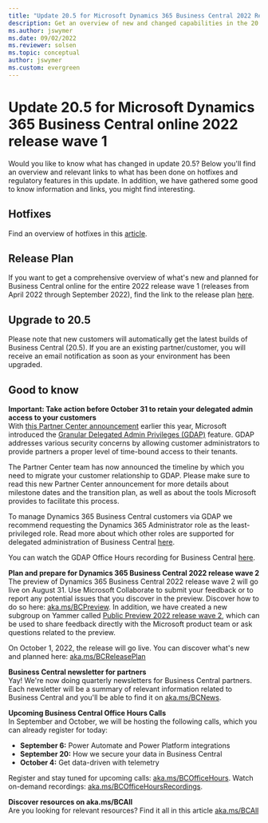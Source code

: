 ```yaml
---
title: "Update 20.5 for Microsoft Dynamics 365 Business Central 2022 Release Wave 1"
description: Get an overview of new and changed capabilities in the 20.5 update of Business Central online, which is part of 2022 release wave 1.
ms.author: jswymer
ms.date: 09/02/2022
ms.reviewer: solsen
ms.topic: conceptual
author: jswymer
ms.custom: evergreen
---
```


# Update 20.5 for Microsoft Dynamics 365 Business Central online 2022 release wave 1

Would you like to know what has changed in update 20.5? Below you'll find an overview and relevant links to what has been done on hotfixes and regulatory features in this update. In addition, we have gathered some good to know information and links, you might find interesting.

## Hotfixes

Find an overview of hotfixes in this [article](https://support.microsoft.com/en-us/topic/update-20-5-for-microsoft-dynamics-365-business-central-on-premises-2022-release-wave-1-application-build-20-5-45889-platform-build-20-0-45882-87b5b25f-b81f-43b7-950b-702cb8c33d11).

## Release Plan

If you want to get a comprehensive overview of what's new and planned for Business Central online for the entire 2022 release wave 1 (releases from April 2022 through September 2022), find the link to the release plan [here](/dynamics365-release-plan/2022wave1/smb/dynamics365-business-central/planned-features).

## Upgrade to 20.5

Please note that new customers will automatically get the latest builds of Business Central (20.5). If you are an existing partner/customer, you will receive an email notification as soon as your environment has been upgraded.

## Good to know

**Important: Take action before October 31 to retain your delegated admin access to your customers**  
With [this Partner Center announcement](/partner-center/announcements/2022-february#6) earlier this year, Microsoft introduced the [Granular Delegated Admin Privileges (GDAP)](/partner-center/gdap-introduction) feature. GDAP addresses various security concerns by allowing customer administrators to provide partners a proper level of time-bound access to their tenants.

The Partner Center team has now announced the timeline by which you need to migrate your customer relationship to GDAP. Please make sure to read this new Partner Center announcement for more details about milestone dates and the transition plan, as well as about the tools Microsoft provides to facilitate this process.

To manage Dynamics 365 Business Central customers via GDAP we recommend requesting the Dynamics 365 Administrator role as the least-privileged role. Read more about which other roles are supported for delegated administration of Business Central [here](/dynamics365/business-central/dev-itpro/administration/delegated-admin).

You can watch the GDAP Office Hours recording for Business Central [here](https://www.microsoft.com/en-us/videoplayer/embed/RE4VIqN).

**Plan and prepare for Dynamics 365 Business Central 2022 release wave 2**  
The preview of Dynamics 365 Business Central 2022 release wave 2 will go live on August 31. Use Microsoft Collaborate to submit your feedback or to report any potential issues that you discover in the preview. Discover how to do so here: [aka.ms/BCPreview](https://aka.ms/BCPreview). In addition, we have created a new subgroup on Yammer called [Public Preview 2022 release wave 2](https://www.yammer.com/dynamicsnavdev/#/threads/inGroup?type=in_group&feedId=118080200704&view=all), which can be used to share feedback directly with the Microsoft product team or ask questions related to the preview. 

On October 1, 2022, the release will go live. You can discover what's new and planned here: [aka.ms/BCReleasePlan](https://aka.ms/BCReleasePlan)

**Business Central newsletter for partners**  
Yay! We're now doing quarterly newsletters for Business Central partners. Each newsletter will be a summary of relevant information related to Business Central and you'll be able to find it on [aka.ms/BCNews](https://aka.ms/BCNews).

**Upcoming Business Central Office Hours Calls**  
In September and October, we will be hosting the following calls, which you can already register for today:

- **September 6:** Power Automate and Power Platform integrations  
- **September 20:** How we secure your data in Business Central  
- **October 4:** Get data-driven with telemetry  

Register and stay tuned for upcoming calls: [aka.ms/BCOfficeHours](https://aka.ms/BCOfficeHours). Watch on-demand recordings: [aka.ms/BCOfficeHoursRecordings](https://aka.ms/BCOfficeHoursRecordings). 

**Discover resources on aka.ms/BCAll**  
Are you looking for relevant resources? Find it all in this article [aka.ms/BCAll](https://aka.ms/BCAll) 
